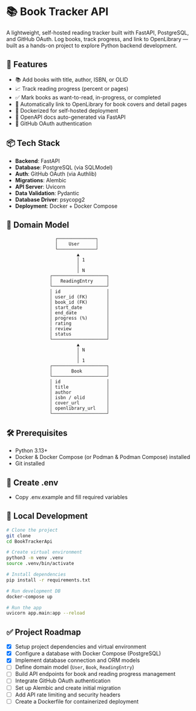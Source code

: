# 📚 Book Tracker API

A lightweight, self-hosted reading tracker built with FastAPI, PostgreSQL, and GitHub OAuth. Log books, track progress, and link to OpenLibrary — built as a hands-on project to explore Python backend development.

## 🚀 Features

- 📚 Add books with title, author, ISBN, or OLID
- 📈 Track reading progress (percent or pages)
- ✅ Mark books as want-to-read, in-progress, or completed
- 🔗 Automatically link to OpenLibrary for book covers and detail pages
- 🐳 Dockerized for self-hosted deployment
- 📄 OpenAPI docs auto-generated via FastAPI
- 🔐 GitHub OAuth authentication

## 📦 Tech Stack

- **Backend**: FastAPI
- **Database**: PostgreSQL (via SQLModel)
- **Auth**: GitHub OAuth (via Authlib)
- **Migrations**: Alembic
- **API Server**: Uvicorn
- **Data Validation**: Pydantic
- **Database Driver**: psycopg2
- **Deployment**: Docker + Docker Compose

## 📐 Domain Model

```text
                  ┌──────────────┐
                  │    User      │
                  └──────────────┘
                          ▲
                          │ 1
                          │
                          │ N
                ┌────────────────────┐
                │   ReadingEntry     │
                └────────────────────┘
                │ id                 │
                │ user_id (FK)       │
                │ book_id (FK)       │
                │ start_date         │
                │ end_date           │
                │ progress (%)       │
                │ rating             │
                | review             │
                │ status             │
                └────────────────────┘
                          ▲
                          │ N
                          │
                          │ 1
                ┌────────────────────┐
                │       Book         │
                └────────────────────┘
                │ id                 │
                │ title              │
                │ author             │
                │ isbn / olid        │
                │ cover_url          │
                │ openlibrary_url    │
                └────────────────────┘
```

## 🛠 Prerequisites

- Python 3.13+
- Docker & Docker Compose (or Podman & Podman Compose) installed
- Git installed

## 🔑 Create .env

- Copy .env.example and fill required variables

## 🔧 Local Development

```bash
# Clone the project
git clone 
cd BookTrackerApi

# Create virtual environment
python3 -m venv .venv
source .venv/bin/activate

# Install dependencies
pip install -r requirements.txt

# Run development DB
docker-compose up

# Run the app
uvicorn app.main:app --reload
```

## ✅ Project Roadmap

- [x] Setup project dependencies and virtual environment
- [x] Configure a database with Docker Compose (PostgreSQL)
- [x] Implement database connection and ORM models
- [ ] Define domain model (`User`, `Book`, `ReadingEntry`)
- [ ] Build API endpoints for book and reading progress management
- [ ] Integrate GitHub OAuth authentication
- [ ] Set up Alembic and create initial migration
- [ ] Add API rate limiting and security headers
- [ ] Create a Dockerfile for containerized deployment
